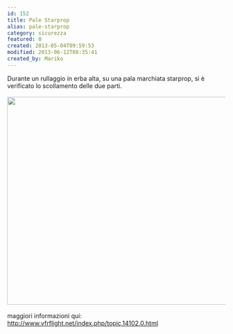 ```yaml
---
id: 152
title: Pale Starprop
alias: pale-starprop
category: sicurezza
featured: 0
created: 2013-05-04T09:59:53
modified: 2013-06-12T08:35:41
created_by: Mariko
---
```

<p>
 Durante un rullaggio in erba alta, su una pala marchiata starprop, si è verificato lo scollamento delle due parti.
 <br/>
 <br/>
 <img border="0" height="480" src="http://i.imgur.com/lDE6xKyl.jpg" width="640"/>
 <br/>
 <br/>
 maggiori informazioni qui:
 <a href="http://www.vfrflight.net/index.php/topic,14102.0.html">
  http://www.vfrflight.net/index.php/topic,14102.0.html
 </a>
 <br/>
 <br/>
</p>
